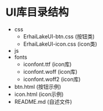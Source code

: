 # UI库目录结构

- css
  - ErhaiLakeUI-btn.css (按钮类)
  - ErhaiLakeUI-icon.css (icon类)
- js
- fonts
  - iconfont.ttf (icon库)
  - iconfont.woff (icon库)
  - iconfont.woff2 (icon库)
- btn.html (按钮示例)
- icon.html (icon示例)
- README.md (自述文件)